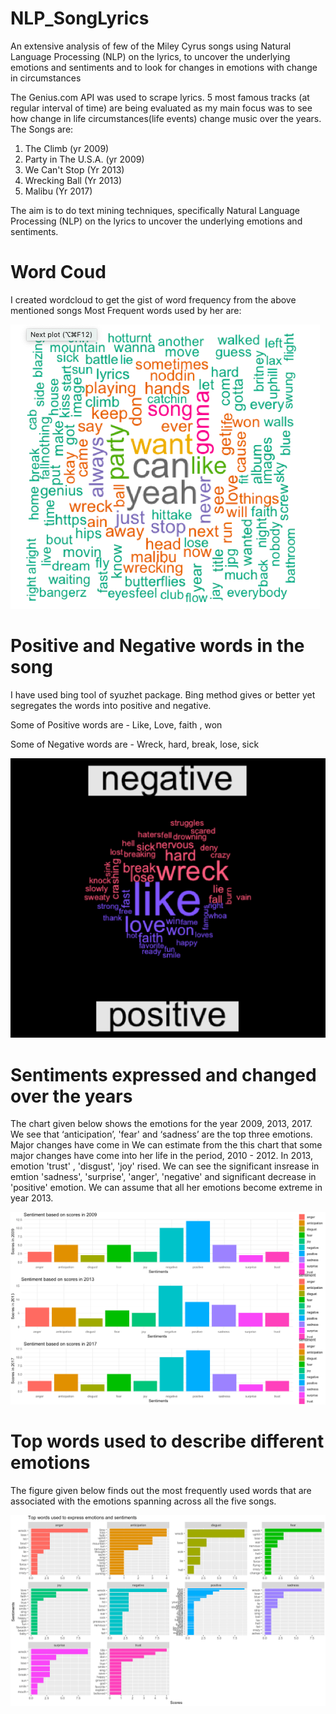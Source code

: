 # NLP_SongLyrics
An extensive analysis of few of the Miley Cyrus songs using Natural Language Processing (NLP) on the lyrics, to uncover the underlying emotions and sentiments and to look for changes in emotions with change in circumstances


The Genius.com API was used to scrape lyrics. 5 most famous tracks (at regular interval of time) are being evaluated as my main focus was to see how change in life circumstances(life events) change music over the years. 
The Songs are:
1. The Climb (yr 2009)
2. Party in The U.S.A. (yr 2009)
3. We Can't Stop (Yr 2013)
4. Wrecking Ball (Yr 2013)
5. Malibu (Yr 2017)

The aim is to do text mining techniques, specifically Natural Language Processing (NLP) on the lyrics to uncover the underlying emotions and sentiments. 

# Word Coud
I created wordcloud to get the gist of word frequency from the above mentioned songs
Most Frequent words used by her are:

![](Images_NLP/WordCloud.png)


# Positive and Negative words in the song

I have used bing tool of syuzhet package. Bing method gives or better yet segregates the words into positive and negative.

Some of Positive words are - Like, Love, faith , won

Some of Negative words are - Wreck, hard, break, lose, sick

![](Images_NLP/PositiveNegative.png)

# Sentiments expressed and changed over the years

The chart given below shows the emotions for the year 2009, 2013, 2017. 
We see that ‘anticipation’, 'fear' and ‘sadness’ are the top three emotions.
Major changes have come in
We can estimate from the this chart that some major changes have come into her life in the period, 2010 - 2012. In 2013, emotion 'trust' , 'disgust', 'joy' rised. We can see the significant insrease in emtion 'sadness', 'surprise', 'anger', 'negative' and significant decrease in 'positive' emotion. We can assume that all her emotions become extreme in year 2013.

![](Images_NLP/SentimentsYearWise.png)

# Top words used to describe different emotions
The figure given below finds out the most frequently used words that are associated with the emotions spanning across all the five songs. 

![](Images_NLP/TopWordsUsed.png)

